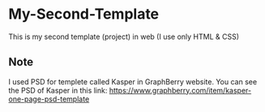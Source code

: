 # My-Second-Template
This is my second template (project) in web (I use only HTML &amp; CSS)

## Note
I used PSD for templete called Kasper in GraphBerry website. You can see the PSD of Kasper in this link:
https://www.graphberry.com/item/kasper-one-page-psd-template
